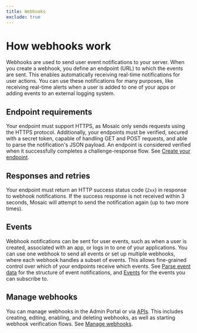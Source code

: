 ```yaml
---
title: Webhooks
exclude: true
---
```


# How webhooks work

Webhooks are used to send user event notifications to your server. When you create a webhook, you define an endpoint (URL) to which the events are sent. This enables automatically receiving real-time notifications for user actions. You can use these notifications for many purposes, like receiving real-time alerts when a user is added to one of your apps or adding events to an external logging system.

## Endpoint requirements

Your endpoint must support HTTPS, as Mosaic only sends requests using the HTTPS protocol. Additionally, your endpoints must be verified, secured with a secret token, capable of handling GET and POST requests, and able to parse the notification's JSON payload. An endpoint is considered verified when it successfully completes a challenge-response flow. See [Create your endpoint](set_up_webhooks.md#step-1-create-your-endpoint).

## Responses and retries

Your endpoint must return an HTTP success status code (`2xx`) in response to webhook notifications. If the success response is not received within 3 seconds, Mosaic will attempt to send the notification again (up to two more times).

## Events

Webhook notifications can be sent for user events, such as when a user is created, associated with an app, or logs in to one of your applications. You can use one webhook to send all events or set up multiple webhooks, where each webhook handles a subset of events. This allows fine-grained control over which of your endpoints receive which events. See [Parse event data](set_up_webhooks.md#step-6-parse-event-data) for the structure of event notifications, and [Events](manage_webhooks.md#events) for the events you can subscribe to.

## Manage webhooks

You can manage webhooks in the Admin Portal or via [APIs](/openapi/user/webhooks/). This includes creating, editing, enabling, and deleting webhooks, as well as starting webhook verification flows. See [Manage webhooks](manage_webhooks.md).
